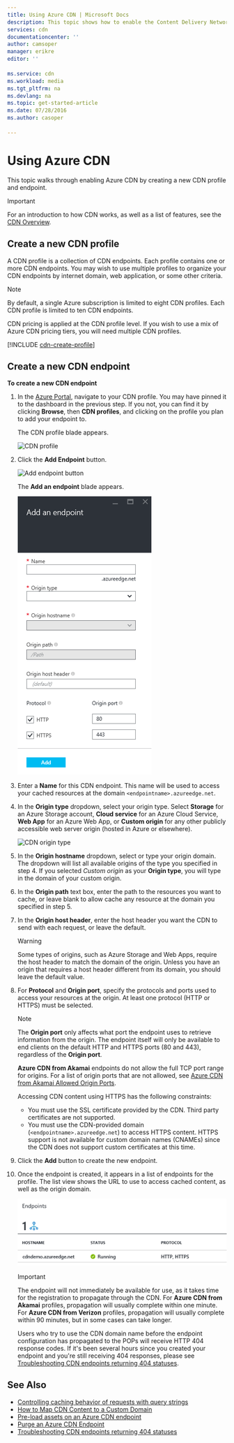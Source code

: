 ```yaml
---
title: Using Azure CDN | Microsoft Docs
description: This topic shows how to enable the Content Delivery Network (CDN) for Azure. The tutorial walks through the creation of a new CDN profile and endpoint.
services: cdn
documentationcenter: ''
author: camsoper
manager: erikre
editor: ''

ms.service: cdn
ms.workload: media
ms.tgt_pltfrm: na
ms.devlang: na
ms.topic: get-started-article
ms.date: 07/28/2016
ms.author: casoper

---
```

# Using Azure CDN
This topic walks through enabling Azure CDN by creating a new CDN profile and endpoint.

> [!IMPORTANT]
> For an introduction to how CDN works, as well as a list of features, see the [CDN Overview](cdn-overview.md).
> 
> 

## Create a new CDN profile
A CDN profile is a collection of CDN endpoints.  Each profile contains one or more CDN endpoints.  You may wish to use multiple profiles to organize your CDN endpoints by internet domain, web application, or some other criteria.

> [!NOTE]
> By default, a single Azure subscription is limited to eight CDN profiles. Each CDN profile is limited to ten CDN endpoints.
> 
> CDN pricing is applied at the CDN profile level. If you wish to use a mix of Azure CDN pricing tiers, you will need multiple CDN profiles.
> 
> 

[!INCLUDE [cdn-create-profile](../../includes/cdn-create-profile.md)]

## Create a new CDN endpoint
**To create a new CDN endpoint**

1. In the [Azure Portal](https://portal.azure.com), navigate to your CDN profile.  You may have pinned it to the dashboard in the previous step.  If you not, you can find it by clicking **Browse**, then **CDN profiles**, and clicking on the profile you plan to add your endpoint to.
   
    The CDN profile blade appears.
   
    ![CDN profile][cdn-profile-settings]
2. Click the **Add Endpoint** button.
   
    ![Add endpoint button][cdn-new-endpoint-button]
   
    The **Add an endpoint** blade appears.
   
    ![Add endpoint blade][cdn-add-endpoint]
3. Enter a **Name** for this CDN endpoint.  This name will be used to access your cached resources at the domain `<endpointname>.azureedge.net`.
4. In the **Origin type** dropdown, select your origin type.  Select **Storage** for an Azure Storage account, **Cloud service** for an Azure Cloud Service, **Web App** for an Azure Web App, or **Custom origin** for any other publicly accessible web server origin (hosted in Azure or elsewhere).
   
    ![CDN origin type](./media/cdn-create-new-endpoint/cdn-origin-type.png)
5. In the **Origin hostname** dropdown, select or type your origin domain.  The dropdown will list all available origins of the type you specified in step 4.  If you selected *Custom origin* as your **Origin type**, you will type in the domain of your custom origin.
6. In the **Origin path** text box, enter the path to the resources you want to cache, or leave blank to allow cache any resource at the domain you specified in step 5.
7. In the **Origin host header**, enter the host header you want the CDN to send with each request, or leave the default.
   
   > [!WARNING]
   > Some types of origins, such as Azure Storage and Web Apps, require the host header to match the domain of the origin. Unless you have an origin that requires a host header different from its domain, you should leave the default value.
   > 
   > 
8. For **Protocol** and **Origin port**, specify the protocols and ports used to access your resources at the origin.  At least one protocol (HTTP or HTTPS) must be selected.
   
   > [!NOTE]
   > The **Origin port** only affects what port the endpoint uses to retrieve information from the origin.  The endpoint itself will only be available to end clients on the default HTTP and HTTPS ports (80 and 443), regardless of the **Origin port**.  
   > 
   > **Azure CDN from Akamai** endpoints do not allow the full TCP port range for origins.  For a list of origin ports that are not allowed, see [Azure CDN from Akamai Allowed Origin Ports](https://msdn.microsoft.com/library/mt757337.aspx).  
   > 
   > Accessing CDN content using HTTPS has the following constraints:
   > 
   > * You must use the SSL certificate provided by the CDN. Third party certificates are not supported.
   > * You must use the CDN-provided domain (`<endpointname>.azureedge.net`) to access HTTPS content. HTTPS support is not available for custom domain names (CNAMEs) since the CDN does not support custom certificates at this time.
   > 
   > 
9. Click the **Add** button to create the new endpoint.
10. Once the endpoint is created, it appears in a list of endpoints for the profile. The list view shows the URL to use to access cached content, as well as the origin domain.
    
    ![CDN endpoint][cdn-endpoint-success]
    
    > [!IMPORTANT]
    > The endpoint will not immediately be available for use, as it takes time for the registration to propagate through the CDN.  For <b>Azure CDN from Akamai</b> profiles, propagation will usually complete within one minute.  For <b>Azure CDN from Verizon</b> profiles, propagation will usually complete within 90 minutes, but in some cases can take longer.
    > 
    > Users who try to use the CDN domain name before the endpoint configuration has propagated to the POPs will receive HTTP 404 response codes.  If it's been several hours since you created your endpoint and you're still receiving 404 responses, please see [Troubleshooting CDN endpoints returning 404 statuses](cdn-troubleshoot-endpoint.md).
    > 
    > 

## See Also
* [Controlling caching behavior of requests with query strings](cdn-query-string.md)
* [How to Map CDN Content to a Custom Domain](cdn-map-content-to-custom-domain.md)
* [Pre-load assets on an Azure CDN endpoint](cdn-preload-endpoint.md)
* [Purge an Azure CDN Endpoint](cdn-purge-endpoint.md)
* [Troubleshooting CDN endpoints returning 404 statuses](cdn-troubleshoot-endpoint.md)

[cdn-profile-settings]: ./media/cdn-create-new-endpoint/cdn-profile-settings.png
[cdn-new-endpoint-button]: ./media/cdn-create-new-endpoint/cdn-new-endpoint-button.png
[cdn-add-endpoint]: ./media/cdn-create-new-endpoint/cdn-add-endpoint.png
[cdn-endpoint-success]: ./media/cdn-create-new-endpoint/cdn-endpoint-success.png
